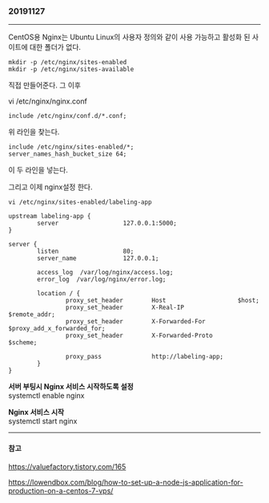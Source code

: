 ### 20191127
---

CentOS용 Nginx는 Ubuntu Linux의 사용자 정의와 같이 사용 가능하고 활성화 된 사이트에 대한 폴더가 없다.

```
mkdir -p /etc/nginx/sites-enabled
mkdir -p /etc/nginx/sites-available
```

직접 만들어준다. 그 이후

vi /etc/nginx/nginx.conf

```
include /etc/nginx/conf.d/*.conf;
```
위 라인을 찾는다.

```
include /etc/nginx/sites-enabled/*;
server_names_hash_bucket_size 64;
```
이 두 라인을 넣는다.

그리고 이제 nginx설정 한다.

`vi /etc/nginx/sites-enabled/labeling-app`

```
upstream labeling-app {
        server                  127.0.0.1:5000;
}
  
server {
        listen                  80;
        server_name             127.0.0.1;
        
        access_log  /var/log/nginx/access.log;
        error_log  /var/log/nginx/error.log;
    
        location / {
                proxy_set_header        Host                    $host;
                proxy_set_header        X-Real-IP               $remote_addr;
                proxy_set_header        X-Forwarded-For         $proxy_add_x_forwarded_for;
                proxy_set_header        X-Forwarded-Proto       $scheme;
  
                proxy_pass              http://labeling-app;
        }
}
```

**서버 부팅시 Nginx 서비스 시작하도록 설정**\
systemctl enable nginx

**Nginx 서비스 시작**\
systemctl start nginx

---
#### 참고

https://valuefactory.tistory.com/165

https://lowendbox.com/blog/how-to-set-up-a-node-js-application-for-production-on-a-centos-7-vps/
